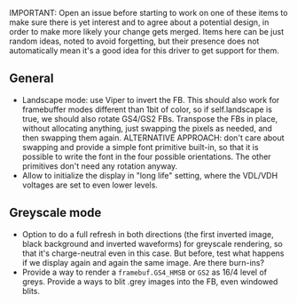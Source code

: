 IMPORTANT: Open an issue before starting to work on one of these items to make sure there is yet interest and to agree about a potential design, in order to make more likely your change gets merged. Items here can be just random ideas, noted to avoid forgetting, but their presence does not automatically mean it's a good idea for this driver to get support for them.

## General

* Landscape mode: use Viper to invert the FB. This should also work for framebuffer modes different than 1bit of color, so if self.landscape is true, we should also rotate GS4/GS2 FBs. Transpose the FBs in place, without allocating anything, just swapping the pixels as needed, and then swapping them again. ALTERNATIVE APPROACH: don't care about swapping and provide a simple font primitive built-in, so that it is possible to write the font in the four possible orientations. The other primitives don't need any rotation anyway.
* Allow to initialize the display in "long life" setting, where the VDL/VDH voltages are set to even lower levels.

## Greyscale mode

* Option to do a full refresh in both directions (the first inverted image, black background and inverted waveforms) for greyscale rendering, so that it's charge-neutral even in this case. But before, test what happens if we display again and again the same image. Are there burn-ins?
* Provide a way to render a `framebuf.GS4_HMSB` or `GS2` as 16/4 level of greys. Provide a ways to blit .grey images into the FB, even windowed blits.

